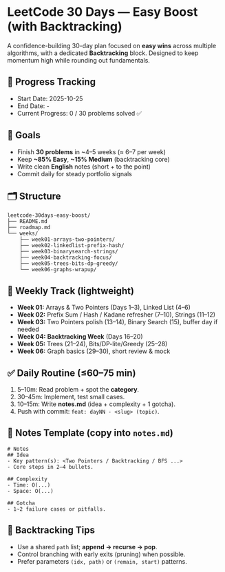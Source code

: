# LeetCode 30 Days — Easy Boost (with Backtracking)

A confidence-building 30-day plan focused on **easy wins** across multiple algorithms, with a dedicated **Backtracking** block. Designed to keep momentum high while rounding out fundamentals.

## 🏁 Progress Tracking
- Start Date: 2025-10-25
- End Date: -
- Current Progress: 0 / 30 problems solved ✅

## 🎯 Goals
- Finish **30 problems** in ~4–5 weeks (≈ 6–7 per week)
- Keep **~85% Easy**, **~15% Medium** (backtracking core)
- Write clean **English** notes (short + to the point)
- Commit daily for steady portfolio signals

## 🗂 Structure
```
leetcode-30days-easy-boost/
├── README.md
├── roadmap.md
└── weeks/
    ├── week01-arrays-two-pointers/
    ├── week02-linkedlist-prefix-hash/
    ├── week03-binarysearch-strings/
    ├── week04-backtracking-focus/
    ├── week05-trees-bits-dp-greedy/
    └── week06-graphs-wrapup/
```

## 📅 Weekly Track (lightweight)
- **Week 01:** Arrays & Two Pointers (Days 1–3), Linked List (4–6)
- **Week 02:** Prefix Sum / Hash / Kadane refresher (7–10), Strings (11–12)
- **Week 03:** Two Pointers polish (13–14), Binary Search (15), buffer day if needed
- **Week 04:** **Backtracking Week** (Days 16–20)
- **Week 05:** Trees (21–24), Bits/DP-lite/Greedy (25–28)
- **Week 06:** Graph basics (29–30), short review & mock

## ✅ Daily Routine (≤60–75 min)
1. 5–10m: Read problem + spot the **category**.
2. 30–45m: Implement, test small cases.
3. 10–15m: Write **notes.md** (idea + complexity + 1 gotcha).
4. Push with commit: `feat: dayNN - <slug> (topic)`.

## 📝 Notes Template (copy into `notes.md`)
```
# Notes
## Idea
- Key pattern(s): <Two Pointers / Backtracking / BFS ...>
- Core steps in 2–4 bullets.

## Complexity
- Time: O(...)
- Space: O(...)

## Gotcha
- 1~2 failure cases or pitfalls.
```

## 🧩 Backtracking Tips
- Use a shared `path` list; **append → recurse → pop**.
- Control branching with early exits (pruning) when possible.
- Prefer parameters `(idx, path)` or `(remain, start)` patterns.
